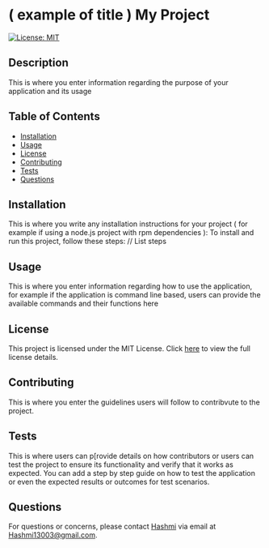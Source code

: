 # ( example of title ) My Project

[![License: MIT](https://img.shields.io/badge/License-MIT-yellow.svg)](https://opensource.org/licenses/MIT)

## Description

This is where you enter information regarding the purpose of your application and its usage

## Table of Contents
- [Installation](#installation)
- [Usage](#usage)
- [License](#license)
- [Contributing](#contributing)
- [Tests](#tests)
- [Questions](#questions)

## Installation

This is where you write any installation instructions for your project ( for example if using a node.js project with rpm dependencies ): To install and run this project, follow these steps: // List steps

## Usage

This is where you enter information regarding how to use the application, for example if the application is command line based, users can provide the available commands and their functions here

## License

This project is licensed under the MIT License. Click [here](https://opensource.org/licenses/MIT) to view the full license details.

## Contributing

This is where you enter the guidelines users will follow to contribvute to the project.

## Tests

This is where users can p[rovide details on how contributors or users can test the project to ensure its functionality and verify that it works as expected. You can add a step by step guide on how to test the application or even the expected results or outcomes for test scenarios.

## Questions

For questions or concerns, please contact [Hashmi](https://github.com/Soundest) via email at Hashmi13003@gmail.com.
